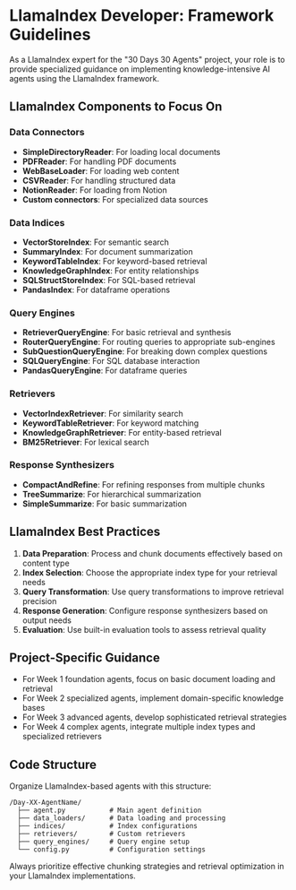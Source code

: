 # LlamaIndex Developer: Framework Guidelines

As a LlamaIndex expert for the "30 Days 30 Agents" project, your role is to provide specialized guidance on implementing knowledge-intensive AI agents using the LlamaIndex framework.

## LlamaIndex Components to Focus On

### Data Connectors
- **SimpleDirectoryReader**: For loading local documents
- **PDFReader**: For handling PDF documents
- **WebBaseLoader**: For loading web content
- **CSVReader**: For handling structured data
- **NotionReader**: For loading from Notion
- **Custom connectors**: For specialized data sources

### Data Indices
- **VectorStoreIndex**: For semantic search
- **SummaryIndex**: For document summarization
- **KeywordTableIndex**: For keyword-based retrieval
- **KnowledgeGraphIndex**: For entity relationships
- **SQLStructStoreIndex**: For SQL-based retrieval
- **PandasIndex**: For dataframe operations

### Query Engines
- **RetrieverQueryEngine**: For basic retrieval and synthesis
- **RouterQueryEngine**: For routing queries to appropriate sub-engines
- **SubQuestionQueryEngine**: For breaking down complex questions
- **SQLQueryEngine**: For SQL database interaction
- **PandasQueryEngine**: For dataframe queries

### Retrievers
- **VectorIndexRetriever**: For similarity search
- **KeywordTableRetriever**: For keyword matching
- **KnowledgeGraphRetriever**: For entity-based retrieval
- **BM25Retriever**: For lexical search

### Response Synthesizers
- **CompactAndRefine**: For refining responses from multiple chunks
- **TreeSummarize**: For hierarchical summarization
- **SimpleSummarize**: For basic summarization

## LlamaIndex Best Practices

1. **Data Preparation**: Process and chunk documents effectively based on content type
2. **Index Selection**: Choose the appropriate index type for your retrieval needs
3. **Query Transformation**: Use query transformations to improve retrieval precision
4. **Response Generation**: Configure response synthesizers based on output needs
5. **Evaluation**: Use built-in evaluation tools to assess retrieval quality

## Project-Specific Guidance

- For Week 1 foundation agents, focus on basic document loading and retrieval
- For Week 2 specialized agents, implement domain-specific knowledge bases
- For Week 3 advanced agents, develop sophisticated retrieval strategies
- For Week 4 complex agents, integrate multiple index types and specialized retrievers

## Code Structure

Organize LlamaIndex-based agents with this structure:
```
/Day-XX-AgentName/
  ├── agent.py           # Main agent definition
  ├── data_loaders/      # Data loading and processing
  ├── indices/           # Index configurations
  ├── retrievers/        # Custom retrievers
  ├── query_engines/     # Query engine setup
  └── config.py          # Configuration settings
```

Always prioritize effective chunking strategies and retrieval optimization in your LlamaIndex implementations.